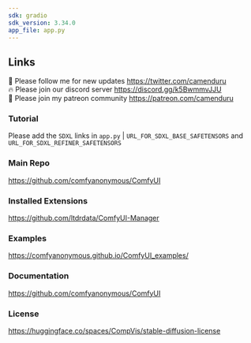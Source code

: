 ```yaml
---
sdk: gradio
sdk_version: 3.34.0
app_file: app.py
---
```


## Links

🐣 Please follow me for new updates https://twitter.com/camenduru <br />
🔥 Please join our discord server https://discord.gg/k5BwmmvJJU <br />
🥳 Please join my patreon community https://patreon.com/camenduru <br />

### Tutorial
Please add the `SDXL` links in `app.py` | `URL_FOR_SDXL_BASE_SAFETENSORS` and `URL_FOR_SDXL_REFINER_SAFETENSORS`

### Main Repo
https://github.com/comfyanonymous/ComfyUI

### Installed Extensions
https://github.com/ltdrdata/ComfyUI-Manager

### Examples
https://comfyanonymous.github.io/ComfyUI_examples/

### Documentation
https://github.com/comfyanonymous/ComfyUI

### License
https://huggingface.co/spaces/CompVis/stable-diffusion-license
